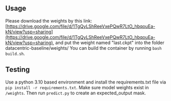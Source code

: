 ## Usage 

Please download the weights by this link: [https://drive.google.com/file/d/1TgQyLShReeVxePQwR7LtO_hbqouEa-kN/view?usp=sharing](https://drive.google.com/file/d/1TgQyLShReeVxePQwR7LtO_hbqouEa-kN/view?usp=sharing), and put the weight named "last.ckpt" into the folder datacentric-baseline/weights/ You can build the container by running `bash build.sh`. 

## Testing

Use a python 3.10 based environment and install the requirements.txt file via `pip install -r requirements.txt`. 
Make sure model weights exist in `/weights`. Then run `predict.py` to create an expected_output mask.
